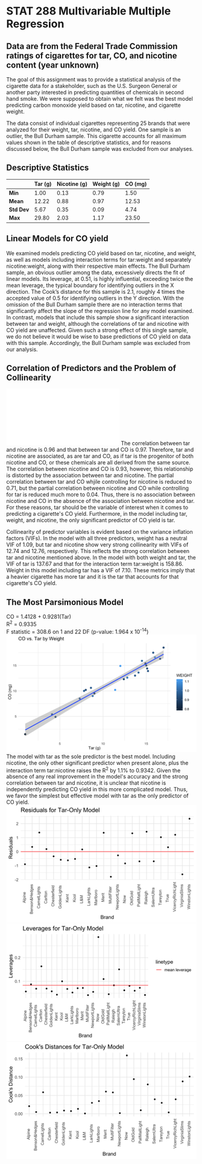 <!-- This is the README for the STAT288 cigarette project repository -->

# STAT 288 Multivariable Multiple Regression

## Data are from the Federal Trade Commission ratings of cigarettes for tar, CO, and nicotine content (year unknown)

The goal of this assignment was to provide a statistical analysis of the cigarette data for a stakeholder, such as the U.S. Surgeon General or another party interested in predicting quantities of chemicals in second hand smoke.  We were supposed to obtain what we felt was the best model predicting carbon monoxide yield based on tar, nicotine, and cigarette weight.

The data consist of individual cigarettes representing 25 brands that were analyzed for their weight, tar, nicotine, and CO yield.  One sample is an outlier, the Bull Durham sample.  This cigarette  accounts for all maximum values shown in the table of descriptive statistics, and for reasons discussed below, the Bull Durham sample was excluded from our analyses. 

## Descriptive Statistics

|        | Tar (g) | Nicotine (g) | Weight (g) | CO (mg)
---------|---------|--------------|------------|--------
 **Min** | 1.00 | 0.13 | 0.79 | 1.50
 **Mean** | 12.22 | 0.88 | 0.97 | 12.53
 **Std Dev** | 5.67 | 0.35 | 0.09 | 4.74
 **Max** | 29.80 | 2.03 | 1.17 | 23.50

## Linear Models for CO yield

We examined models predicting CO yield based on tar, nicotine, and weight, as well as models including interaction terms for tar:weight and separately nicotine:weight, along with their respective main effects. The Bull Durham sample, an obvious outlier among the data, excessively directs the fit of linear models. Its leverage, at 0.51, is highly influential, exceeding twice the mean leverage, the typical boundary for identifying outliers in the X direction.  The Cook’s distance for this sample is 2.1, roughly 4 times the accepted value of 0.5 for identifying outliers in the Y direction. With the omission of the Bull Durham sample there are no interaction terms that significantly affect the slope of the regression line for any model examined. In contrast, models that include this sample show a significant interaction between tar and weight, although the correlations of tar and nicotine with CO yield are unaffected. Given such a strong effect of this single sample, we do not believe it would be wise to base predictions of CO yield on data with this sample. Accordingly, the Bull Durham sample was excluded from our analysis.

## Correlation of Predictors and the Problem of Collinearity

![Correlation plot for cigarette data](images/corrplot.pdf)
The correlation between tar and nicotine is 0.96 and that between tar and CO is 0.97. Therefore, tar and nicotine are associated, as are tar and CO, as if tar is the progenitor of both nicotine and CO, or these chemicals are all derived from the same source. The correlation between nicotine and CO is 0.93, however, this relationship is distorted by the association between tar and nicotine.  The partial correlation between tar and CO whjile controlling for nicotine is reduced to 0.71, but the partial correlation between nicotine and CO while controlling for tar is reduced much more to 0.04.  Thus, there is no association between nicotine and CO in the absence of the association between nicotine and tar.  For these reasons, tar should be the variable of interest when it comes to predicting a cigarette's CO yield.  Furthermore, in the model including tar, weight, and nicotine, the only significant predictor of CO yield is tar.

Collinearity of predictor variables is evident based on the variance inflation factors (VIFs). In the model with all three predictors, weight has a neutral VIF of 1.09, but tar and nicotine show very strong collinearity with VIFs of 12.74 and 12.76, respectively. This reflects the strong correlation between tar and nicotine mentioned above. In the model with both weight and tar, the VIF of tar is 137.67 and that for the interaction term tar:weight is 158.86.  Weight in this model including tar has a VIF of 7.10.  These metrics imply that a heavier cigarette has more tar and it is the tar that accounts for that cigarette's CO yield.

## The Most Parsimonious Model

CO = 1.4128 + 0.9281(Tar)  
R<sup>2</sup> = 0.9335  
F statistic = 308.6 on 1 and 22 DF (p-value: 1.964 x 10<sup>-14</sup>)  
![Plot of CO by tar fit by model with tar as the only predictor](images/tarOnly.png)
The model with tar as the sole predictor is the best model.  Including nicotine, the only other significant predictor when present alone, plus the interaction term tar:nicotine raises the R<sup>2</sup> by 1.1% to 0.9342.  Given the absence of any real improvement in the model's accuracy and the strong correlation between tar and nicotine, it is unclear that nicotine is independently predicting CO yield in this more complicated model.  Thus, we favor the simplest but effective model with tar as the only predictor of CO yield.
![Plot of residuals for tar only model](images/tarOnlyResids.png) ![Plot of leverages for tar only model](images/tarOnlyLevs.png) ![Plot of Cook's distances for tar only model](images/tarOnlyCooks.png)
